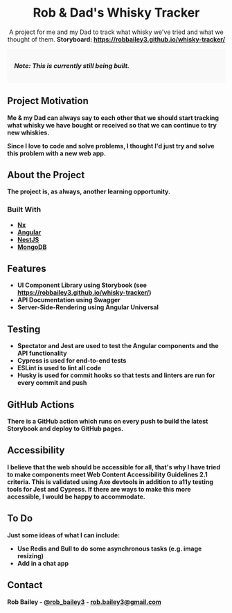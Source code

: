 <div align="center">

# Rob & Dad's Whisky Tracker

A project for me and my Dad to track what whisky we've tried and what we thought of them.
<strong>Storyboard: </string>https://robbailey3.github.io/whisky-tracker/

</div>

<div style="background: #f9f9f9; padding: 1rem; border-radius: 4px; font-size: 0.9rem; font-style: italic;">

**Note**: This is currently still being built.

</div>

## Project Motivation

Me & my Dad can always say to each other that we should start tracking what whisky we have bought or received so that we can continue to try new whiskies.

Since I love to code and solve problems, I thought I'd just try and solve this problem with a new web app.

## About the Project

The project is, as always, another learning opportunity.

### Built With

- [Nx](https://github.com/nrwl/nx)
- [Angular](https://github.com/angular/angular)
- [NestJS](https://github.com/nestjs/nest)
- [MongoDB](https://github.com/mongodb/node-mongodb-native)

## Features

- UI Component Library using Storybook (see https://robbailey3.github.io/whisky-tracker/)
- API Documentation using Swagger
- Server-Side-Rendering using Angular Universal

## Testing

- Spectator and Jest are used to test the Angular components and the API functionality
- Cypress is used for end-to-end tests
- ESLint is used to lint all code
- Husky is used for commit hooks so that tests and linters are run for every commit and push

## GitHub Actions

There is a GitHub action which runs on every push to build the latest Storybook and deploy to GitHub pages.

## Accessibility

I believe that the web should be accessible for all, that's why I have tried to make components meet Web Content Accessibility Guidelines 2.1 criteria. This is validated using Axe devtools in addition to a11y testing tools for Jest and Cypress. If there are ways to make this more accessible, I would be happy to accommodate.

## To Do

Just some ideas of what I can include:

- Use Redis and Bull to do some asynchronous tasks (e.g. image resizing)
- Add in a chat app

## Contact

Rob Bailey - [@rob_bailey3](rob_bailey3) - rob.bailey3@gmail.com

